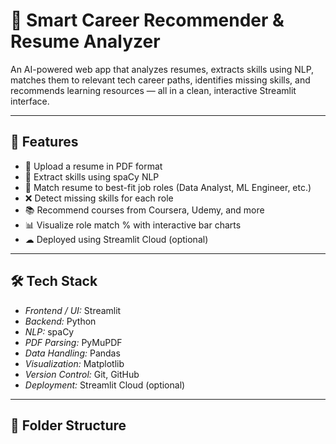 # 🧠 Smart Career Recommender & Resume Analyzer

An AI-powered web app that analyzes resumes, extracts skills using NLP, matches them to relevant tech career paths, identifies missing skills, and recommends learning resources — all in a clean, interactive Streamlit interface.

---

## 🚀 Features

- 📄 Upload a resume in PDF format
- 🧠 Extract skills using spaCy NLP
- 🎯 Match resume to best-fit job roles (Data Analyst, ML Engineer, etc.)
- ❌ Detect missing skills for each role
- 📚 Recommend courses from Coursera, Udemy, and more
- 📊 Visualize role match % with interactive bar charts
- ☁ Deployed using Streamlit Cloud (optional)

---

## 🛠 Tech Stack

- *Frontend / UI:* Streamlit
- *Backend:* Python
- *NLP:* spaCy
- *PDF Parsing:* PyMuPDF
- *Data Handling:* Pandas
- *Visualization:* Matplotlib
- *Version Control:* Git, GitHub
- *Deployment:* Streamlit Cloud (optional)

---

## 📁 Folder Structure